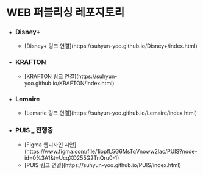 <h1>WEB 퍼블리싱 레포지토리</h1>

<ul>
  <li>
    <h3> Disney+ </h3>
    <div>
      <ul>
        <!-- <li>![Disney+](https://user-images.githubusercontent.com/109067637/211283735-1af663e3-0764-4315-a5b1-5444af20efcd.png)</li> -->
        <!-- <li><img src='https://user-images.githubusercontent.com/109067637/211283735-1af663e3-0764-4315-a5b1-5444af20efcd.png' alt='Disney+'></li> -->
        <li>
          [Disney+ 링크 연결](https://suhyun-yoo.github.io/Disney+/index.html)
        </li>
      </ul>
  </li>
  
  <li>
    <h3> KRAFTON </h3>
    <div>
      <ul>
        <!-- <li> ![KRAFTON](https://user-images.githubusercontent.com/109067637/211285929-912450c7-c843-47c7-8802-8a64211ec3d5.png) </li> -->
        <!-- <li><img src='https://user-images.githubusercontent.com/109067637/211285929-912450c7-c843-47c7-8802-8a64211ec3d5.png' alt='KRAFTON'></li> -->
        <li> [KRAFTON 링크 연결](https://suhyun-yoo.github.io/KRAFTON/index.html) </li>
      </ul>
    </div>
  </li>
  
  <li>
    <h3> Lemaire </h3>
    <div>
      <ul>
        <!-- <li>![Lemaire](https://user-images.githubusercontent.com/109067637/213100965-2de9e949-273a-4740-bc42-f5f128fb79ee.png)</li> -->
        <!-- <li><img src='https://user-images.githubusercontent.com/109067637/213100965-2de9e949-273a-4740-bc42-f5f128fb79ee.png' alt='Lemaire' style="width:100%"></li> -->
        <li>[Lemarie 링크 연결](https://suhyun-yoo.github.io/Lemaire/index.html)</li>
      </ul>
    </div>
  </li>
  
  <li>
    <h3> PUIS _ 진행중 </h3>
    <div>
      <ul>
        <li>
          [Figma 웹디자인 시안](https://www.figma.com/file/1iopfL5G6MsTqVnoww2lac/PUIS?node-id=0%3A1&t=UcqXO255G2TnQru0-1)
        </li>
        <li>
          [PUIS 링크 연결](https://suhyun-yoo.github.io/PUIS/index.html)
        </li>
      </ul>
    </div>
  </li>
</ul>
